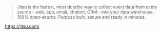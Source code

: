 > Jitsu is the fastest, most durable way to collect event data from every source - web, app, email, chatbot, CRM - into
> your data warehouse. 100%
> open-source. Purpose built, secure and ready in minutes.


https://jitsu.com/
